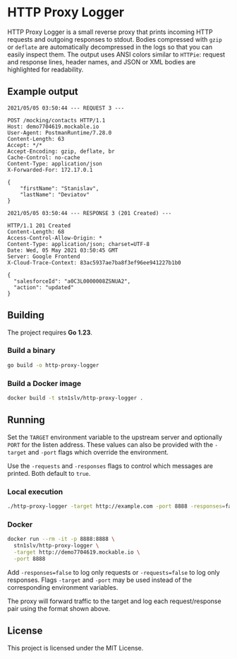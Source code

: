 # HTTP Proxy Logger

HTTP Proxy Logger is a small reverse proxy that prints incoming HTTP requests
and outgoing responses to stdout. Bodies compressed with `gzip` or `deflate`
are automatically decompressed in the logs so that you can easily inspect them.
The output uses ANSI colors similar to `HTTPie`: request and response lines,
header names, and JSON or XML bodies are highlighted for readability.

## Example output

```http
2021/05/05 03:50:44 --- REQUEST 3 ---

POST /mocking/contacts HTTP/1.1
Host: demo7704619.mockable.io
User-Agent: PostmanRuntime/7.28.0
Content-Length: 63
Accept: */*
Accept-Encoding: gzip, deflate, br
Cache-Control: no-cache
Content-Type: application/json
X-Forwarded-For: 172.17.0.1

{
    "firstName": "Stanislav",
    "lastName": "Deviatov"
}

2021/05/05 03:50:44 --- RESPONSE 3 (201 Created) ---

HTTP/1.1 201 Created
Content-Length: 68
Access-Control-Allow-Origin: *
Content-Type: application/json; charset=UTF-8
Date: Wed, 05 May 2021 03:50:45 GMT
Server: Google Frontend
X-Cloud-Trace-Context: 83ac5937ae7ba8f3ef96ee941227b1b0

{
  "salesforceId": "a0C3L0000008ZSNUA2",
  "action": "updated"
}
```

## Building

The project requires **Go 1.23**.

### Build a binary

```bash
go build -o http-proxy-logger
```

### Build a Docker image

```bash
docker build -t stn1slv/http-proxy-logger .
```

## Running

Set the `TARGET` environment variable to the upstream server and optionally
`PORT` for the listen address. These values can also be provided with the
`-target` and `-port` flags which override the environment.

Use the `-requests` and `-responses` flags to control which messages are
printed. Both default to `true`.

### Local execution

```bash
./http-proxy-logger -target http://example.com -port 8888 -responses=false
```

### Docker

```bash
docker run --rm -it -p 8888:8888 \
  stn1slv/http-proxy-logger \
  -target http://demo7704619.mockable.io \
  -port 8888
```
Add `-responses=false` to log only requests or `-requests=false` to log only
responses. Flags `-target` and `-port` may be used instead of the corresponding
environment variables.

The proxy will forward traffic to the target and log each request/response pair
using the format shown above.

## License

This project is licensed under the MIT License.
